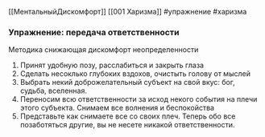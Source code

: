 [[МентальныйДискомфорт]] [[001 Харизма]]
#упражнение #харизма
### Упражнение: передача ответственности
Методика снижающая дискомфорт неопределенности
1. Принят удобную позу, расслабиться и закрыть глаза
2. Сделать несоклько глубоких вздохов, очистыть голову от мыслей
3. Выбрать некий доброжелательный субъект на свой вкус: бог, судьба, вселенная. 
4. Переносим всю ответственности за исход некого события на плечи этого субъекта. Снимаем все волнения и беспокойства
5. Представьте как снимаете все со своих плеч. Теперь обо все позаботяться другие, вы не несете никакой ответственности.